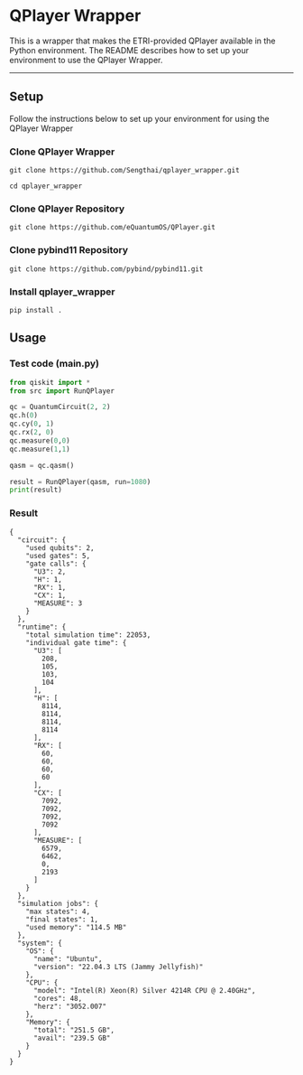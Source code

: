 # QPlayer Wrapper

This is a wrapper that makes the ETRI-provided QPlayer available in the Python environment.
The README describes how to set up your environment to use the QPlayer Wrapper.

---------------
## Setup

Follow the instructions below to set up your environment for using the QPlayer Wrapper

### Clone QPlayer Wrapper
```bach
git clone https://github.com/Sengthai/qplayer_wrapper.git
```
```bach
cd qplayer_wrapper
```

### Clone QPlayer Repository
```bach
git clone https://github.com/eQuantumOS/QPlayer.git
```

### Clone pybind11 Repository
```bach
git clone https://github.com/pybind/pybind11.git
```

### Install qplayer_wrapper
```bach
pip install .
```

## Usage
### Test code (main.py)
```python
from qiskit import *
from src import RunQPlayer

qc = QuantumCircuit(2, 2)
qc.h(0)
qc.cy(0, 1)
qc.rx(2, 0)
qc.measure(0,0)
qc.measure(1,1)

qasm = qc.qasm()

result = RunQPlayer(qasm, run=1080)
print(result)
```
### Result
```bach
{
  "circuit": {
    "used qubits": 2,
    "used gates": 5,
    "gate calls": {
      "U3": 2,
      "H": 1,
      "RX": 1,
      "CX": 1,
      "MEASURE": 3
    }
  },
  "runtime": {
    "total simulation time": 22053,
    "individual gate time": {
      "U3": [
        208,
        105,
        103,
        104
      ],
      "H": [
        8114,
        8114,
        8114,
        8114
      ],
      "RX": [
        60,
        60,
        60,
        60
      ],
      "CX": [
        7092,
        7092,
        7092,
        7092
      ],
      "MEASURE": [
        6579,
        6462,
        0,
        2193
      ]
    }
  },
  "simulation jobs": {
    "max states": 4,
    "final states": 1,
    "used memory": "114.5 MB"
  },
  "system": {
    "OS": {
      "name": "Ubuntu",
      "version": "22.04.3 LTS (Jammy Jellyfish)"
    },
    "CPU": {
      "model": "Intel(R) Xeon(R) Silver 4214R CPU @ 2.40GHz",
      "cores": 48,
      "herz": "3052.007"
    },
    "Memory": {
      "total": "251.5 GB",
      "avail": "239.5 GB"
    }
  }
}
```
